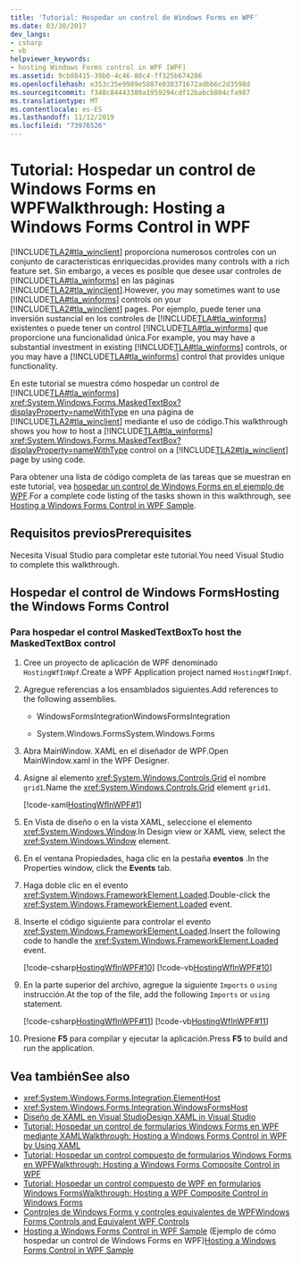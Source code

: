 ```yaml
---
title: 'Tutorial: Hospedar un control de Windows Forms en WPF'
ms.date: 03/30/2017
dev_langs:
- csharp
- vb
helpviewer_keywords:
- hosting Windows Forms control in WPF [WPF]
ms.assetid: 9cb88415-39b0-4c46-80c4-ff325b674286
ms.openlocfilehash: e353c35e9989e5887e038371672adbb6c2d3598d
ms.sourcegitcommit: f348c84443380a1959294cdf12babcb804cfa987
ms.translationtype: MT
ms.contentlocale: es-ES
ms.lasthandoff: 11/12/2019
ms.locfileid: "73976526"
---
```

# <a name="walkthrough-hosting-a-windows-forms-control-in-wpf"></a><span data-ttu-id="e976f-102">Tutorial: Hospedar un control de Windows Forms en WPF</span><span class="sxs-lookup"><span data-stu-id="e976f-102">Walkthrough: Hosting a Windows Forms Control in WPF</span></span>

[!INCLUDE[TLA2#tla_winclient](../../../../includes/tla2sharptla-winclient-md.md)] <span data-ttu-id="e976f-103">proporciona numerosos controles con un conjunto de características enriquecidas.</span><span class="sxs-lookup"><span data-stu-id="e976f-103">provides many controls with a rich feature set.</span></span> <span data-ttu-id="e976f-104">Sin embargo, a veces es posible que desee usar controles de [!INCLUDE[TLA#tla_winforms](../../../../includes/tlasharptla-winforms-md.md)] en las páginas [!INCLUDE[TLA2#tla_winclient](../../../../includes/tla2sharptla-winclient-md.md)].</span><span class="sxs-lookup"><span data-stu-id="e976f-104">However, you may sometimes want to use [!INCLUDE[TLA#tla_winforms](../../../../includes/tlasharptla-winforms-md.md)] controls on your [!INCLUDE[TLA2#tla_winclient](../../../../includes/tla2sharptla-winclient-md.md)] pages.</span></span> <span data-ttu-id="e976f-105">Por ejemplo, puede tener una inversión sustancial en los controles de [!INCLUDE[TLA#tla_winforms](../../../../includes/tlasharptla-winforms-md.md)] existentes o puede tener un control [!INCLUDE[TLA#tla_winforms](../../../../includes/tlasharptla-winforms-md.md)] que proporcione una funcionalidad única.</span><span class="sxs-lookup"><span data-stu-id="e976f-105">For example, you may have a substantial investment in existing [!INCLUDE[TLA#tla_winforms](../../../../includes/tlasharptla-winforms-md.md)] controls, or you may have a [!INCLUDE[TLA#tla_winforms](../../../../includes/tlasharptla-winforms-md.md)] control that provides unique functionality.</span></span>

<span data-ttu-id="e976f-106">En este tutorial se muestra cómo hospedar un control de [!INCLUDE[TLA#tla_winforms](../../../../includes/tlasharptla-winforms-md.md)] <xref:System.Windows.Forms.MaskedTextBox?displayProperty=nameWithType> en una página de [!INCLUDE[TLA2#tla_winclient](../../../../includes/tla2sharptla-winclient-md.md)] mediante el uso de código.</span><span class="sxs-lookup"><span data-stu-id="e976f-106">This walkthrough shows you how to host a [!INCLUDE[TLA#tla_winforms](../../../../includes/tlasharptla-winforms-md.md)] <xref:System.Windows.Forms.MaskedTextBox?displayProperty=nameWithType> control on a [!INCLUDE[TLA2#tla_winclient](../../../../includes/tla2sharptla-winclient-md.md)] page by using code.</span></span>

<span data-ttu-id="e976f-107">Para obtener una lista de código completa de las tareas que se muestran en este tutorial, vea [hospedar un control de Windows Forms en el ejemplo de WPF](https://go.microsoft.com/fwlink/?LinkID=160057).</span><span class="sxs-lookup"><span data-stu-id="e976f-107">For a complete code listing of the tasks shown in this walkthrough, see [Hosting a Windows Forms Control in WPF Sample](https://go.microsoft.com/fwlink/?LinkID=160057).</span></span>

## <a name="prerequisites"></a><span data-ttu-id="e976f-108">Requisitos previos</span><span class="sxs-lookup"><span data-stu-id="e976f-108">Prerequisites</span></span>

<span data-ttu-id="e976f-109">Necesita Visual Studio para completar este tutorial.</span><span class="sxs-lookup"><span data-stu-id="e976f-109">You need Visual Studio to complete this walkthrough.</span></span>

## <a name="hosting-the-windows-forms-control"></a><span data-ttu-id="e976f-110">Hospedar el control de Windows Forms</span><span class="sxs-lookup"><span data-stu-id="e976f-110">Hosting the Windows Forms Control</span></span>

### <a name="to-host-the-maskedtextbox-control"></a><span data-ttu-id="e976f-111">Para hospedar el control MaskedTextBox</span><span class="sxs-lookup"><span data-stu-id="e976f-111">To host the MaskedTextBox control</span></span>

1. <span data-ttu-id="e976f-112">Cree un proyecto de aplicación de WPF denominado `HostingWfInWpf`.</span><span class="sxs-lookup"><span data-stu-id="e976f-112">Create a WPF Application project named `HostingWfInWpf`.</span></span>

2. <span data-ttu-id="e976f-113">Agregue referencias a los ensamblados siguientes.</span><span class="sxs-lookup"><span data-stu-id="e976f-113">Add references to the following assemblies.</span></span>

    - <span data-ttu-id="e976f-114">WindowsFormsIntegration</span><span class="sxs-lookup"><span data-stu-id="e976f-114">WindowsFormsIntegration</span></span>

    - <span data-ttu-id="e976f-115">System.Windows.Forms</span><span class="sxs-lookup"><span data-stu-id="e976f-115">System.Windows.Forms</span></span>

3. <span data-ttu-id="e976f-116">Abra MainWindow. XAML en el diseñador de WPF.</span><span class="sxs-lookup"><span data-stu-id="e976f-116">Open MainWindow.xaml in the WPF Designer.</span></span>

4. <span data-ttu-id="e976f-117">Asigne al elemento <xref:System.Windows.Controls.Grid> el nombre `grid1`.</span><span class="sxs-lookup"><span data-stu-id="e976f-117">Name the <xref:System.Windows.Controls.Grid> element `grid1`.</span></span>

     [!code-xaml[HostingWfInWPF#1](~/samples/snippets/csharp/VS_Snippets_Wpf/HostingWfInWPF/CSharp/HostingWfInWPF/Window1.xaml#1)]

5. <span data-ttu-id="e976f-118">En Vista de diseño o en la vista XAML, seleccione el elemento <xref:System.Windows.Window>.</span><span class="sxs-lookup"><span data-stu-id="e976f-118">In Design view or XAML view, select the <xref:System.Windows.Window> element.</span></span>

6. <span data-ttu-id="e976f-119">En el ventana Propiedades, haga clic en la pestaña **eventos** .</span><span class="sxs-lookup"><span data-stu-id="e976f-119">In the Properties window, click the **Events** tab.</span></span>

7. <span data-ttu-id="e976f-120">Haga doble clic en el evento <xref:System.Windows.FrameworkElement.Loaded>.</span><span class="sxs-lookup"><span data-stu-id="e976f-120">Double-click the <xref:System.Windows.FrameworkElement.Loaded> event.</span></span>

8. <span data-ttu-id="e976f-121">Inserte el código siguiente para controlar el evento <xref:System.Windows.FrameworkElement.Loaded>.</span><span class="sxs-lookup"><span data-stu-id="e976f-121">Insert the following code to handle the <xref:System.Windows.FrameworkElement.Loaded> event.</span></span>

     [!code-csharp[HostingWfInWPF#10](~/samples/snippets/csharp/VS_Snippets_Wpf/HostingWfInWPF/CSharp/HostingWfInWPF/Window1.xaml.cs#10)]
     [!code-vb[HostingWfInWPF#10](~/samples/snippets/visualbasic/VS_Snippets_Wpf/HostingWfInWPF/VisualBasic/HostingWfInWpf/Window1.xaml.vb#10)]

9. <span data-ttu-id="e976f-122">En la parte superior del archivo, agregue la siguiente `Imports` o `using` instrucción.</span><span class="sxs-lookup"><span data-stu-id="e976f-122">At the top of the file, add the following `Imports` or `using` statement.</span></span>

     [!code-csharp[HostingWfInWPF#11](~/samples/snippets/csharp/VS_Snippets_Wpf/HostingWfInWPF/CSharp/HostingWfInWPF/Window1.xaml.cs#11)]
     [!code-vb[HostingWfInWPF#11](~/samples/snippets/visualbasic/VS_Snippets_Wpf/HostingWfInWPF/VisualBasic/HostingWfInWpf/Window1.xaml.vb#11)]

10. <span data-ttu-id="e976f-123">Presione **F5** para compilar y ejecutar la aplicación.</span><span class="sxs-lookup"><span data-stu-id="e976f-123">Press **F5** to build and run the application.</span></span>

## <a name="see-also"></a><span data-ttu-id="e976f-124">Vea también</span><span class="sxs-lookup"><span data-stu-id="e976f-124">See also</span></span>

- <xref:System.Windows.Forms.Integration.ElementHost>
- <xref:System.Windows.Forms.Integration.WindowsFormsHost>
- [<span data-ttu-id="e976f-125">Diseño de XAML en Visual Studio</span><span class="sxs-lookup"><span data-stu-id="e976f-125">Design XAML in Visual Studio</span></span>](/visualstudio/xaml-tools/designing-xaml-in-visual-studio)
- [<span data-ttu-id="e976f-126">Tutorial: Hospedar un control de formularios Windows Forms en WPF mediante XAML</span><span class="sxs-lookup"><span data-stu-id="e976f-126">Walkthrough: Hosting a Windows Forms Control in WPF by Using XAML</span></span>](walkthrough-hosting-a-windows-forms-control-in-wpf-by-using-xaml.md)
- [<span data-ttu-id="e976f-127">Tutorial: Hospedar un control compuesto de formularios Windows Forms en WPF</span><span class="sxs-lookup"><span data-stu-id="e976f-127">Walkthrough: Hosting a Windows Forms Composite Control in WPF</span></span>](walkthrough-hosting-a-windows-forms-composite-control-in-wpf.md)
- [<span data-ttu-id="e976f-128">Tutorial: Hospedar un control compuesto de WPF en formularios Windows Forms</span><span class="sxs-lookup"><span data-stu-id="e976f-128">Walkthrough: Hosting a WPF Composite Control in Windows Forms</span></span>](walkthrough-hosting-a-wpf-composite-control-in-windows-forms.md)
- [<span data-ttu-id="e976f-129">Controles de Windows Forms y controles equivalentes de WPF</span><span class="sxs-lookup"><span data-stu-id="e976f-129">Windows Forms Controls and Equivalent WPF Controls</span></span>](windows-forms-controls-and-equivalent-wpf-controls.md)
- <span data-ttu-id="e976f-130">[Hosting a Windows Forms Control in WPF Sample](https://go.microsoft.com/fwlink/?LinkID=160057) (Ejemplo de cómo hospedar un control de Windows Forms en WPF)</span><span class="sxs-lookup"><span data-stu-id="e976f-130">[Hosting a Windows Forms Control in WPF Sample](https://go.microsoft.com/fwlink/?LinkID=160057)</span></span>
